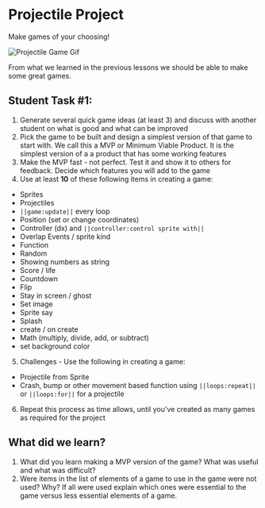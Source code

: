 # Projectile Project

Make games of your choosing!

![Projectile Game Gif](/static/courses/csintro1/loops/project-game-1.gif)

From what we learned in the previous lessons we should be able to make some great games. 

## Student Task #1:

1. Generate several quick game ideas (at least 3) and discuss with another student on what is good and what can be improved
2. Pick the game to be built and design a simplest version of that game to start with. We call this a MVP or Minimum Viable Product.  It is the simplest version of a a product that has some working features
3.  Make the MVP fast - not perfect.  Test it and show it to others for feedback.  Decide which features you will add to the game
4. Use at least **10** of these following items in creating a game:
  * Sprites
  * Projectiles
  * ``||game:update||`` every loop
  * Position (set or change coordinates)
  * Controller (dx) and ``||controller:control sprite with||``
  * Overlap Events / sprite kind
  * Function
  * Random
  * Showing numbers as string
  * Score / life
  * Countdown
  * Flip
  * Stay in screen / ghost
  * Set image
  * Sprite say
  * Splash
  * create / on create
  * Math (multiply, divide, add, or subtract)
  * set background color
5. Challenges - Use  the following in creating a game:
  * Projectile from Sprite
  * Crash, bump or other movement based function using ``||loops:repeat||`` or ``||loops:for||`` for a projectile
6. Repeat this process as time allows, until you've created as many games as required for the project

## What did we learn? 

1. What did you learn making a MVP version of the game?  What was useful and what was difficult?
2. Were items in the list of elements of a game to use in the game were not used?  Why? If all were used explain which ones were essential to the game versus less essential elements of a game.